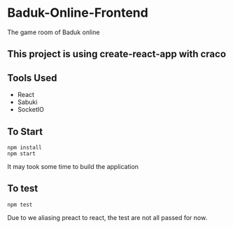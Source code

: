 # Baduk-Online-Frontend
The game room of Baduk online

## This project is using create-react-app with craco



## Tools Used

- React
- Sabuki 
- SocketIO



##  To Start

```
npm install
npm start
```

It may took some time to build the application



## To test

```
npm test
```

Due to we aliasing preact to react, the test are not all passed for now.